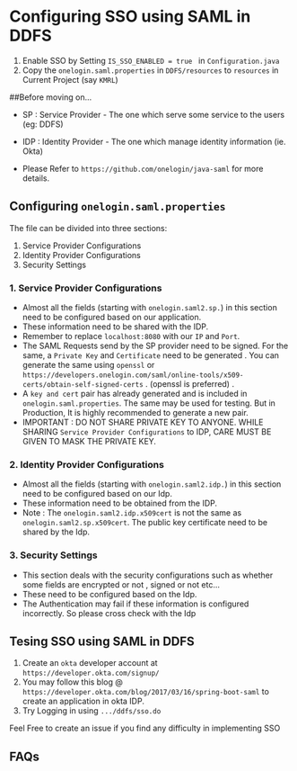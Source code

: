 # Configuring SSO using SAML in DDFS

1. Enable SSO by Setting `IS_SSO_ENABLED = true ` in `Configuration.java`
2. Copy the `onelogin.saml.properties` in `DDFS/resources` to `resources` in Current Project (say `KMRL`)

##Before moving on...

* SP	: Service Provider 	-	The one which serve some service to the users	(eg: DDFS)
* IDP	: Identity Provider 	-	The one which manage identity information	(ie. Okta)

* Please Refer to `https://github.com/onelogin/java-saml` for more details.

## Configuring `onelogin.saml.properties`

The file can be divided into three sections:
1. Service Provider Configurations
2. Identity Provider Configurations
3. Security Settings

### 1. Service Provider Configurations

* Almost all the fields (starting with `onelogin.saml2.sp.`) in this section need to be configured based on our application.
* These information need to be shared with the IDP.
* Remember to replace `localhost:8080` with our `IP` and `Port`.
* The SAML Requests send by the SP provider need to be signed. For the same, a `Private Key` and `Certificate` need to be generated . You can generate the same using `openssl` or `https://developers.onelogin.com/saml/online-tools/x509-certs/obtain-self-signed-certs` . (openssl is preferred) .
* A `key and cert` pair has already generated and is included in `onelogin.saml.properties`. The same may be used for testing. But in Production, It is highly recommended to generate a new pair.
* IMPORTANT : DO NOT SHARE PRIVATE KEY TO ANYONE. WHILE SHARING `Service Provider Configurations` to IDP, CARE MUST BE GIVEN TO MASK THE PRIVATE KEY.

### 2. Identity Provider Configurations

* Almost all the fields (starting with `onelogin.saml2.idp.`) in this section need to be configured based on our Idp.
* These information need to be obtained from the IDP.
* Note : The `onelogin.saml2.idp.x509cert` is not the same as `onelogin.saml2.sp.x509cert`. The public key certificate need to be shared by the Idp.

### 3. Security Settings

* This section deals with the security configurations such as whether some fields are encrypted or not , signed or not etc...
* These need to be configured based on the Idp. 
* The Authentication may fail if these information is configured incorrectly. So please cross check with the Idp


## Tesing SSO using SAML in DDFS

1. Create an `okta` developer account at `https://developer.okta.com/signup/`
2. You may follow this blog @ `https://developer.okta.com/blog/2017/03/16/spring-boot-saml` to create an application in okta IDP.
3. Try Logging in using `.../ddfs/sso.do`

Feel Free to create an issue if you find any difficulty in implementing SSO

## FAQs
